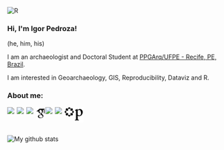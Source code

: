 ![R](https://img.shields.io/badge/R-Learner-gren)
### Hi, I'm Igor Pedroza!<br>

(he, him, his)

I am an archaeologist and Doctoral Student at [PPGArq/UFPE - Recife, PE, Brazil](https://www.ufpe.br/ppgarqueologia/).

I am interested in Geoarchaeology, GIS, Reproducibility, Dataviz and R.

### About me:

[<img align="left" width="22px" src="https://cdn.jsdelivr.net/npm/simple-icons@v3/icons/github.svg"/>](https://letreiro.github.io/)
[<img align="left" width="22px" src="https://cdn.jsdelivr.net/npm/simple-icons@v3/icons/twitter.svg"/>](https://twitter.com/pdrza)
[<img align="left" width="22px" src="https://cdn.jsdelivr.net/npm/simple-icons@3.4.0/icons/orcid.svg"/>](https://orcid.org/0000-0002-8520-7080)
[<img align="left" width="22px" src="https://raw.githubusercontent.com/jpswalsh/academicons/master/svg/google-scholar.svg"/>](https://scholar.google.com.br/citations?user=72CcCqAAAAAJ&hl=pt-BR)
[<img align="left" width="22px" src="https://i.imgur.com/2iVxee6.png"/>](http://lattes.cnpq.br/3970582841887411)
[<img align="left" width="22px" src="https://cdn.jsdelivr.net/npm/simple-icons@3.4.0/icons/researchgate.svg"/>](https://www.researchgate.net/profile/Igor-Pedroza)
[<img align="left" width="22px" src="https://raw.githubusercontent.com/jpswalsh/academicons/master/svg/osf.svg"/>](https://osf.io/cby2x/)
[<img align="left" width="22px" src="https://raw.githubusercontent.com/jpswalsh/academicons/master/svg/publons.svg"/>](https://publons.com/researcher/3119134/igor-pedroza/)

<br>
<br>
<br>

![My github stats](https://github-readme-stats.vercel.app/api?username=letreiro&theme=graywhite&show_icons=true)

